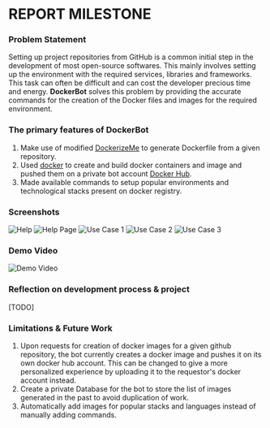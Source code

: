 # REPORT MILESTONE

### Problem Statement

Setting up project repositories from GitHub is a common initial step in the development of most open-source softwares. This mainly involves setting up the environment with the required services, libraries and frameworks. This task can often be difficult and can cost the developer precious time and energy. **DockerBot** solves this problem by providing the accurate commands for the creation of the Docker files and images for the required environment.

### The primary features of DockerBot

1. Make use of modified [DockerizeMe](https://github.com/akshat-shah/DockerizeMe/tree/DockerBot) to generate Dockerfile from a given repository.
2. Used [docker](https://www.docker.com/) to create and build docker containers and image and pushed them on a private bot account [Docker Hub](hub.docker.com). 
3. Made available commands to setup popular environments and technological stacks present on docker registry.

### Screenshots

![Help](https://media.github.ncsu.edu/user/4504/files/1ba5e818-ba41-11e6-8b39-46ced39b2395)
![Help Page](https://media.github.ncsu.edu/user/4504/files/3bbbb830-ba41-11e6-84d0-fb6c131388cf)
![Use Case 1](https://media.github.ncsu.edu/user/4504/files/500ad794-ba41-11e6-8250-2e63d9a4aeb3)
![Use Case 2](https://media.github.ncsu.edu/user/4504/files/6170fa0e-ba41-11e6-897c-1c6d2476249e)
![Use Case 3](https://media.github.ncsu.edu/user/4504/files/77ab62fa-ba41-11e6-9a76-28574f86b73e)

### Demo Video

![Demo Video](https://youtu.be/G8r2dEbfXQ4)

### Reflection on development process & project

[TODO]

### Limitations & Future Work

1. Upon requests for creation of docker images for a given github repository, the bot currently creates a docker image and pushes it on its own docker hub account. This can be changed to give a more personalized experience by uploading it to the requestor's docker account instead.
2. Create a private Database for the bot to store the list of images generated in the past to avoid duplication of work.
3. Automatically add images for popular stacks and languages instead of manually adding commands. 
